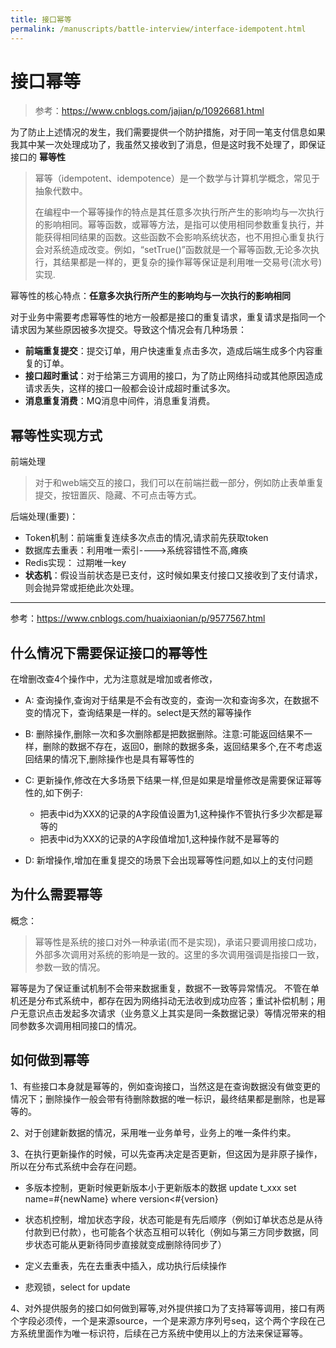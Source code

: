 ```yaml
---
title: 接口幂等
permalink: /manuscripts/battle-interview/interface-idempotent.html
---
```


# 接口幂等

> 参考：<https://www.cnblogs.com/jajian/p/10926681.html>

为了防止上述情况的发生，我们需要提供一个防护措施，对于同一笔支付信息如果我其中某一次处理成功了，我虽然又接收到了消息，但是这时我不处理了，即保证接口的 **幂等性**

> 幂等（idempotent、idempotence）是一个数学与计算机学概念，常见于抽象代数中。
>
> 在编程中一个幂等操作的特点是其任意多次执行所产生的影响均与一次执行的影响相同。幂等函数，或幂等方法，是指可以使用相同参数重复执行，并能获得相同结果的函数。这些函数不会影响系统状态，也不用担心重复执行会对系统造成改变。例如，“setTrue()”函数就是一个幂等函数,无论多次执行，其结果都是一样的，更复杂的操作幂等保证是利用唯一交易号(流水号)实现.

幂等性的核心特点：**任意多次执行所产生的影响均与一次执行的影响相同**

对于业务中需要考虑幂等性的地方一般都是接口的重复请求，重复请求是指同一个请求因为某些原因被多次提交。导致这个情况会有几种场景：

- **前端重复提交**：提交订单，用户快速重复点击多次，造成后端生成多个内容重复的订单。
- **接口超时重试**：对于给第三方调用的接口，为了防止网络抖动或其他原因造成请求丢失，这样的接口一般都会设计成超时重试多次。
- **消息重复消费**：MQ消息中间件，消息重复消费。

## 幂等性实现方式

前端处理

> 对于和web端交互的接口，我们可以在前端拦截一部分，例如防止表单重复提交，按钮置灰、隐藏、不可点击等方式。

后端处理(重要)：

- Token机制：前端重复连续多次点击的情况,请求前先获取token
- 数据库去重表：利用唯一索引---->系统容错性不高,瘫痪
- Redis实现： 过期唯一key
- **状态机**：假设当前状态是已支付，这时候如果支付接口又接收到了支付请求，则会抛异常或拒绝此次处理。

---

参考：<https://www.cnblogs.com/huaixiaonian/p/9577567.html>

## 什么情况下需要保证接口的幂等性

在增删改查4个操作中，尤为注意就是增加或者修改，

- A: 查询操作,查询对于结果是不会有改变的，查询一次和查询多次，在数据不变的情况下，查询结果是一样的。select是天然的幂等操作

- B: 删除操作,删除一次和多次删除都是把数据删除。注意:可能返回结果不一样，删除的数据不存在，返回0，删除的数据多条，返回结果多个,在不考虑返回结果的情况下,删除操作也是具有幂等性的

- C: 更新操作,修改在大多场景下结果一样,但是如果是增量修改是需要保证幂等性的,如下例子:
  - 把表中id为XXX的记录的A字段值设置为1,这种操作不管执行多少次都是幂等的
  - 把表中id为XXX的记录的A字段值增加1,这种操作就不是幂等的

- D: 新增操作,增加在重复提交的场景下会出现幂等性问题,如以上的支付问题

## 为什么需要幂等

概念：

> 幂等性是系统的接口对外一种承诺(而不是实现)，承诺只要调用接口成功， 外部多次调用对系统的影响是一致的。这里的多次调用强调是指接口一致，参数一致的情况。

幂等是为了保证重试机制不会带来数据重复，数据不一致等异常情况。
不管在单机还是分布式系统中，都存在因为网络抖动无法收到成功应答；重试补偿机制；用户无意识点击发起多次请求（业务意义上其实是同一条数据记录）等情况带来的相同参数多次调用相同接口的情况。

## 如何做到幂等

1、有些接口本身就是幂等的，例如查询接口，当然这是在查询数据没有做变更的情况下；删除操作一般会带有待删除数据的唯一标识，最终结果都是删除，也是幂等的。

2、对于创建新数据的情况，采用唯一业务单号，业务上的唯一条件约束。

3、在执行更新操作的时候，可以先查再决定是否更新，但这因为是非原子操作，所以在分布式系统中会存在问题。

- 多版本控制，更新时候更新版本小于更新版本的数据 update t_xxx set name=#{newName} where version<#{version}

- 状态机控制，增加状态字段，状态可能是有先后顺序（例如订单状态总是从待付款到已付款），也可能各个状态互相可以转化（例如与第三方同步数据，同步状态可能从更新待同步直接就变成删除待同步了）

- 定义去重表，先在去重表中插入，成功执行后续操作

- 悲观锁，select for update

4、对外提供服务的接口如何做到幂等,对外提供接口为了支持幂等调用，接口有两个字段必须传，一个是来源source，一个是来源方序列号seq，这个两个字段在己方系统里面作为唯一标识符，后续在己方系统中使用以上的方法来保证幂等。
